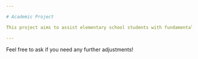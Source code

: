 ```yaml
---

# Academic Project

This project aims to assist elementary school students with fundamental math operations, serving as a practical learning tool. All documents and information can be found in the documents folder.

---
```


Feel free to ask if you need any further adjustments!
